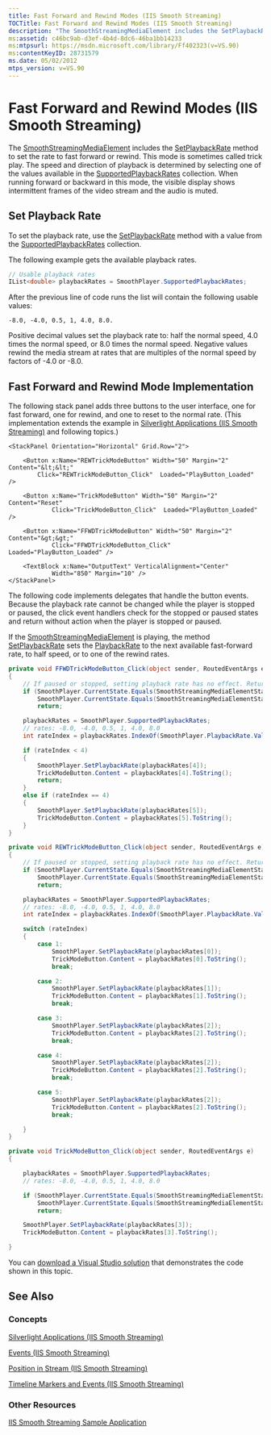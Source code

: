 ```yaml
---
title: Fast Forward and Rewind Modes (IIS Smooth Streaming)
TOCTitle: Fast Forward and Rewind Modes (IIS Smooth Streaming)
description: "The SmoothStreamingMediaElement includes the SetPlaybackRate method to set the rate to fast forward/rewind. Examples are shown for the method and implementation."
ms:assetid: c46bc9ab-d3ef-4b4d-8dc6-46ba1bb14233
ms:mtpsurl: https://msdn.microsoft.com/library/Ff402323(v=VS.90)
ms:contentKeyID: 28731579
ms.date: 05/02/2012
mtps_version: v=VS.90
---
```


# Fast Forward and Rewind Modes (IIS Smooth Streaming)

The [SmoothStreamingMediaElement](smoothstreamingmediaelement-class-microsoft-web-media-smoothstreaming_1.md) includes the [SetPlaybackRate](smoothstreamingmediaelement-setplaybackrate-method-microsoft-web-media-smoothstreaming_1.md) method to set the rate to fast forward or rewind. This mode is sometimes called trick play. The speed and direction of playback is determined by selecting one of the values available in the [SupportedPlaybackRates](smoothstreamingmediaelement-supportedplaybackrates-property-microsoft-web-media-smoothstreaming_1.md) collection. When running forward or backward in this mode, the visible display shows intermittent frames of the video stream and the audio is muted.

## Set Playback Rate

To set the playback rate, use the [SetPlaybackRate](smoothstreamingmediaelement-setplaybackrate-method-microsoft-web-media-smoothstreaming_1.md) method with a value from the [SupportedPlaybackRates](smoothstreamingmediaelement-supportedplaybackrates-property-microsoft-web-media-smoothstreaming_1.md) collection.

The following example gets the available playback rates.

```csharp
// Usable playback rates
IList<double> playbackRates = SmoothPlayer.SupportedPlaybackRates;
```

After the previous line of code runs the list will contain the following usable values:

```
-8.0, -4.0, 0.5, 1, 4.0, 8.0.
```

Positive decimal values set the playback rate to: half the normal speed, 4.0 times the normal speed, or 8.0 times the normal speed. Negative values rewind the media stream at rates that are multiples of the normal speed by factors of -4.0 or -8.0.

## Fast Forward and Rewind Mode Implementation

The following stack panel adds three buttons to the user interface, one for fast forward, one for rewind, and one to reset to the normal rate. (This implementation extends the example in [Silverlight Applications (IIS Smooth Streaming)](silverlight-applications.md) and following topics.)

```xaml
<StackPanel Orientation="Horizontal" Grid.Row="2">

    <Button x:Name="REWTrickModeButton" Width="50" Margin="2" Content="&lt;&lt;"
        Click="REWTrickModeButton_Click"  Loaded="PlayButton_Loaded" />

    <Button x:Name="TrickModeButton" Width="50" Margin="2" Content="Reset"
            Click="TrickModeButton_Click"  Loaded="PlayButton_Loaded" />

    <Button x:Name="FFWDTrickModeButton" Width="50" Margin="2" Content="&gt;&gt;"
            Click="FFWDTrickModeButton_Click"  Loaded="PlayButton_Loaded" />

    <TextBlock x:Name="OutputText" VerticalAlignment="Center"
            Width="850" Margin="10" />
</StackPanel>
```

The following code implements delegates that handle the button events. Because the playback rate cannot be changed while the player is stopped or paused, the click event handlers check for the stopped or paused states and return without action when the player is stopped or paused.

If the [SmoothStreamingMediaElement](smoothstreamingmediaelement-class-microsoft-web-media-smoothstreaming_1.md) is playing, the method [SetPlaybackRate](smoothstreamingmediaelement-setplaybackrate-method-microsoft-web-media-smoothstreaming_1.md) sets the [PlaybackRate](smoothstreamingmediaelement-playbackrate-property-microsoft-web-media-smoothstreaming_1.md) to the next available fast-forward rate, to half speed, or to one of the rewind rates.

```csharp
private void FFWDTrickModeButton_Click(object sender, RoutedEventArgs e)
{
    // If paused or stopped, setting playback rate has no effect. Return.
    if (SmoothPlayer.CurrentState.Equals(SmoothStreamingMediaElementState.Paused) ||
        SmoothPlayer.CurrentState.Equals(SmoothStreamingMediaElementState.Stopped))
        return;

    playbackRates = SmoothPlayer.SupportedPlaybackRates;
    // rates: -8.0, -4.0, 0.5, 1, 4.0, 8.0
    int rateIndex = playbackRates.IndexOf(SmoothPlayer.PlaybackRate.Value);

    if (rateIndex < 4)
    {
        SmoothPlayer.SetPlaybackRate(playbackRates[4]);
        TrickModeButton.Content = playbackRates[4].ToString();
        return;
    }
    else if (rateIndex == 4)
    {
        SmoothPlayer.SetPlaybackRate(playbackRates[5]);
        TrickModeButton.Content = playbackRates[5].ToString();
    }
}

private void REWTrickModeButton_Click(object sender, RoutedEventArgs e)
{
    // If paused or stopped, setting playback rate has no effect. Return.
    if (SmoothPlayer.CurrentState.Equals(SmoothStreamingMediaElementState.Paused) ||
        SmoothPlayer.CurrentState.Equals(SmoothStreamingMediaElementState.Stopped))
        return;

    playbackRates = SmoothPlayer.SupportedPlaybackRates;
    // rates: -8.0, -4.0, 0.5, 1, 4.0, 8.0
    int rateIndex = playbackRates.IndexOf(SmoothPlayer.PlaybackRate.Value);

    switch (rateIndex)
    {
        case 1:
            SmoothPlayer.SetPlaybackRate(playbackRates[0]);
            TrickModeButton.Content = playbackRates[0].ToString();
            break;

        case 2:
            SmoothPlayer.SetPlaybackRate(playbackRates[1]);
            TrickModeButton.Content = playbackRates[1].ToString();
            break;

        case 3:
            SmoothPlayer.SetPlaybackRate(playbackRates[2]);
            TrickModeButton.Content = playbackRates[2].ToString();
            break;

        case 4:
            SmoothPlayer.SetPlaybackRate(playbackRates[2]);
            TrickModeButton.Content = playbackRates[2].ToString();
            break;

        case 5:
            SmoothPlayer.SetPlaybackRate(playbackRates[2]);
            TrickModeButton.Content = playbackRates[2].ToString();
            break;

    }
}

private void TrickModeButton_Click(object sender, RoutedEventArgs e)
{

    playbackRates = SmoothPlayer.SupportedPlaybackRates;
    // rates: -8.0, -4.0, 0.5, 1, 4.0, 8.0

    if (SmoothPlayer.CurrentState.Equals(SmoothStreamingMediaElementState.Paused) ||
        SmoothPlayer.CurrentState.Equals(SmoothStreamingMediaElementState.Stopped))
        return;

    SmoothPlayer.SetPlaybackRate(playbackRates[3]);
    TrickModeButton.Content = playbackRates[3].ToString();

}
```

You can [download a Visual Studio solution](https://go.microsoft.com/fwlink/?linkid=182167) that demonstrates the code shown in this topic.

## See Also

### Concepts

[Silverlight Applications (IIS Smooth Streaming)](silverlight-applications.md)

[Events (IIS Smooth Streaming)](events.md)

[Position in Stream (IIS Smooth Streaming)](position-in-stream.md)

[Timeline Markers and Events (IIS Smooth Streaming)](timeline-markers-and-events.md)

### Other Resources

[IIS Smooth Streaming Sample Application](https://go.microsoft.com/fwlink/?linkid=182167)
